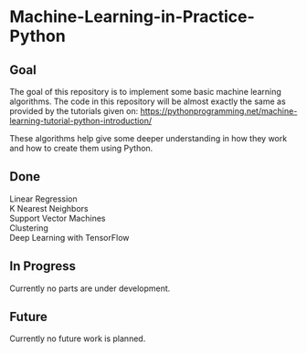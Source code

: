 # Machine-Learning-in-Practice-Python

## Goal
The goal of this repository is to implement some basic machine learning algorithms. The code in this repository will be almost exactly the same as provided by the tutorials given on:
https://pythonprogramming.net/machine-learning-tutorial-python-introduction/

These algorithms help give some deeper understanding in how they work and how to create them using Python.

## Done
Linear Regression <br />
K Nearest Neighbors <br />
Support Vector Machines <br />
Clustering <br />
Deep Learning with TensorFlow <br />

## In Progress
Currently no parts are under development.

## Future 
Currently no future work is planned.
